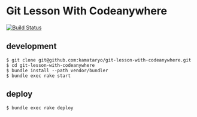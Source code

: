 # Git Lesson With Codeanywhere

[![Build Status](https://travis-ci.org/kamataryo/git-lesson-with-codeanywhere.svg?branch=master)](https://travis-ci.org/kamataryo/git-lesson-with-codeanywhere)

## development

```shell
$ git clone git@github.com:kamataryo/git-lesson-with-codeanywhere.git
$ cd git-lesson-with-codeanywhere
$ bundle install --path vendor/bundler
$ bundle exec rake start
```

## deploy

```shell
$ bundle exec rake deploy
```
